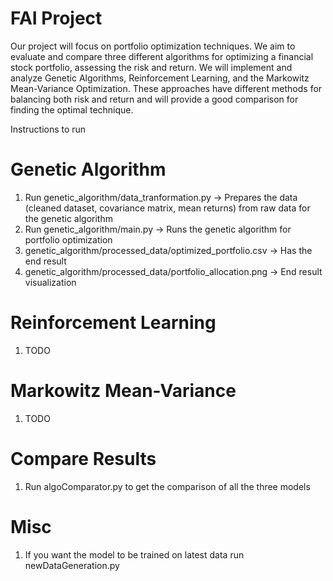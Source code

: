 # FAI Project

Our project will focus on portfolio optimization techniques. We aim to evaluate and compare three different algorithms for optimizing a financial stock portfolio, assessing the risk and return. We will implement and analyze Genetic Algorithms, Reinforcement Learning, and the Markowitz Mean-Variance Optimization. These approaches have different methods for balancing both risk and return and will provide a good comparison for finding the optimal technique.

Instructions to run

# Genetic Algorithm
1. Run genetic_algorithm/data_tranformation.py -> Prepares the data (cleaned dataset, covariance matrix, mean returns) from raw data for the genetic algorithm
2. Run genetic_algorithm/main.py -> Runs the genetic algorithm for portfolio optimization
3. genetic_algorithm/processed_data/optimized_portfolio.csv -> Has the end result
4. genetic_algorithm/processed_data/portfolio_allocation.png -> End result visualization

# Reinforcement Learning
1. TODO
   
# Markowitz Mean-Variance
1. TODO

# Compare Results
1. Run algoComparator.py to get the comparison of all the three models

# Misc
1. If you want the model to be trained on latest data run newDataGeneration.py
